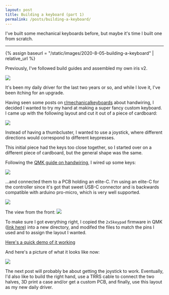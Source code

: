 ```yaml
---
layout: post
title: Building a keyboard (part 1)
permalink: /posts/building-a-keyboard/
---
```


I've built some mechanical keyboards before, but maybe it's time I built one
from scratch.

---

{% assign baseurl = "/static/images/2020-8-05-building-a-keyboard" | relative_url %}

Previously, I've followed build guides and assembled my own iris v2.

<img src="{{ '/my_iris.jpg' | prepend: baseurl }}"/>

It's been my daily driver for the last two years or so, and while I love it,
I've been itching for an upgrade.

Having seen some posts on
[r/mechanicalkeyboards](https://www.reddit.com/r/mechanicalkeyboards) about
handwiring, I decided I wanted to try my hand at making a super fancy custom
keyboard. I came up with the following layout and cut it out of a piece of
cardboard:

<img src="{{ '/idea.jpg' | prepend: baseurl }}"/>

Instead of having a thumbcluster, I wanted to use a joystick, where different
directions would correspond to different keypresses.

This initial piece had the keys too close together, so I started over on a
different piece of cardboard, but the general shape was the same.

Following the [QMK guide on handwiring](https://beta.docs.qmk.fm/using-qmk/guides/keyboard-building/hand_wire), I wired up some keys:

<img src="{{ '/wiring-0.jpg' | prepend: baseurl }}"/>

...and connected them to a PCB holding an elite-C.
I'm using an elite-C for the controller since it's got that sweet USB-C
connector and is backwards compatible with arduino pro-micro, which is very well
supported.

<img src="{{ '/wiring-1.jpg' | prepend: baseurl }}"/>

The view from the front:
<img src="{{ '/wiring-2.jpg' | prepend: baseurl }}"/>

To make sure I got everything right, I copied the `2x5keypad` firmware in QMK
([link here](https://github.com/qmk/qmk_firmware/tree/master/keyboards/handwired/2x5keypad))
into a new directory,
and modifed the files to match the pins I used and to assign the layout I
wanted. 

[Here's a quick demo of it working](https://photos.app.goo.gl/CdoANqohLjg3y4W67)

And here's a picture of what it looks like now:

<img src="{{ '/finished.jpg' | prepend: baseurl }}"/>

The next post will probably be about getting the joystick to work. Eventually,
I'd also like to build the right hand, use a TRRS cable to connect the two
halves, 3D print a case and/or get a custom PCB, and finally, use this layout
as my new daily driver.
